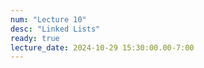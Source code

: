 ```yaml
---
num: "Lecture 10"
desc: "Linked Lists"
ready: true
lecture_date: 2024-10-29 15:30:00.00-7:00
---
```

